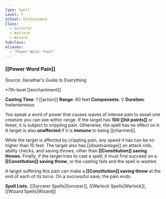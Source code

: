 ```yaml
---
type: Spell
Level: 7
School: Enchantment
Class:
  - Sorcerer
  - Warlock
  - Wizard
Subclass:
aliases:
  - "Power Word: Pain"
---
```

### [[Power Word Pain]]

Source: Xanathar's Guide to Everything

*7th-level [[enchantment]]

**Casting Time**: 1 [[action]]
**Range**: 60 feet
**Components**: V
**Duration**: Instantaneous

You speak a word of power that causes waves of intense pain to assail one creature you can see within range. If the target has **100 [[hit points]]** or fewer, it is subject to crippling pain. Otherwise, the spell has no effect on it. A target is also **unaffected** if it is **immune** to being [[charmed]].

While the target is affected by crippling pain, any speed it has can be no higher than 10 feet. The target also has [[disadvantage]] on attack rolls, ability checks, and saving throws, other than **[[Constitution]] saving throws**. Finally, if the target tries to cast a spell, it must first succeed on a **[[Constitution]] saving throw**, or the casting fails and the spell is wasted.

A target suffering this pain can make a **[[Constitution]] saving throw** at the end of each of its turns. On a successful save, the pain ends.

**Spell Lists.** [[Sorcerer Spells|Sorcerer]], [[Warlock Spells|Warlock]], [[Wizard Spells|Wizard]] 
